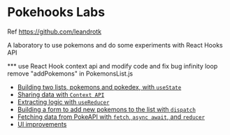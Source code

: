 # Pokehooks Labs

Ref https://github.com/leandrotk

A laboratory to use pokemons and do some experiments with React Hooks API

*** use React Hook context api and modify code and fix bug infinity loop remove "addPokemons" in PokemonsList.js

- [Building two lists, pokemons and pokedex, with `useState`](https://github.com/leandrotk/pokehooks/pull/1/files)
- [Sharing data with `Context API`](https://github.com/leandrotk/pokehooks/pull/2/files)
- [Extracting logic with `useReducer`](https://github.com/leandrotk/pokehooks/pull/3/files)
- [Building a form to add new pokemons to the list with `dispatch`](https://github.com/leandrotk/pokehooks/pull/4/files)
- [Fetching data from PokeAPI with `fetch`, `async await`, and `reducer`](https://github.com/leandrotk/pokehooks/pull/5/files)
- [UI improvements](https://github.com/leandrotk/pokehooks/pull/6/files)
